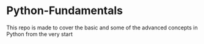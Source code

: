 # Python-Fundamentals
This repo is made to cover the basic and some of the advanced concepts in Python from the very start
